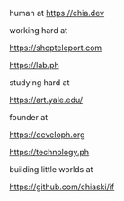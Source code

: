 human at https://chia.dev

working hard at 

https://shopteleport.com

https://lab.ph

studying hard at 

https://art.yale.edu/

founder at

https://developh.org

https://technology.ph

building little worlds at

https://github.com/chiaski/if
